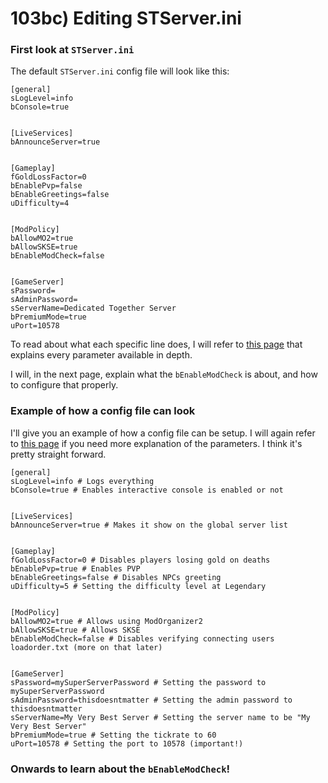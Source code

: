 # 103bc) Editing STServer.ini

### First look at `STServer.ini`

The default `STServer.ini` config file will look like this:

```
[general]
sLogLevel=info
bConsole=true


[LiveServices]
bAnnounceServer=true


[Gameplay]
fGoldLossFactor=0
bEnablePvp=false
bEnableGreetings=false
uDifficulty=4


[ModPolicy]
bAllowMO2=true
bAllowSKSE=true
bEnableModCheck=false


[GameServer]
sPassword=
sAdminPassword=
sServerName=Dedicated Together Server
bPremiumMode=true
uPort=10578

```



To read about what each specific line does, I will refer to [this page](https://wiki.tiltedphoques.com/tilted-online/guides/server-guide/server-configuration) that explains every parameter available in depth.

I will, in the next page, explain what the `bEnableModCheck` is about, and how to configure that properly.

### Example of how a config file can look

I'll give you an example of how a config file can be setup. I will again refer to [this page](https://wiki.tiltedphoques.com/tilted-online/guides/server-guide/server-configuration) if you need more explanation of the parameters. I think it's pretty straight forward.

```
[general]
sLogLevel=info # Logs everything
bConsole=true # Enables interactive console is enabled or not


[LiveServices]
bAnnounceServer=true # Makes it show on the global server list


[Gameplay]
fGoldLossFactor=0 # Disables players losing gold on deaths
bEnablePvp=true # Enables PVP
bEnableGreetings=false # Disables NPCs greeting
uDifficulty=5 # Setting the difficulty level at Legendary


[ModPolicy]
bAllowMO2=true # Allows using ModOrganizer2
bAllowSKSE=true # Allows SKSE
bEnableModCheck=false # Disables verifying connecting users loadorder.txt (more on that later)


[GameServer]
sPassword=mySuperServerPassword # Setting the password to mySuperServerPassword
sAdminPassword=thisdoesntmatter # Setting the admin password to thisdoesntmatter
sServerName=My Very Best Server # Setting the server name to be "My Very Best Server"
bPremiumMode=true # Setting the tickrate to 60
uPort=10578 # Setting the port to 10578 (important!)

```



### Onwards to learn about the `bEnableModCheck`!
